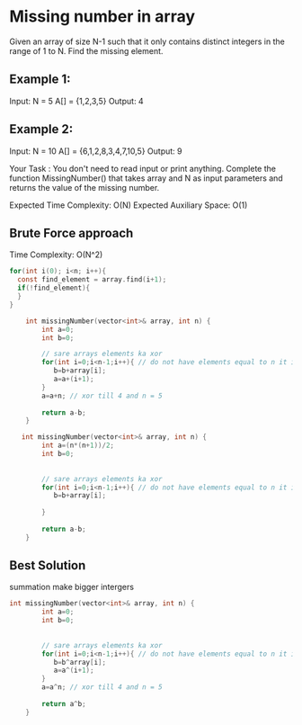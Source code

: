 # Missing number in array
Given an array of size N-1 such that it only contains distinct integers in the range of 1 to N. Find the missing element.

## Example 1:

Input:
N = 5
A[] = {1,2,3,5}
Output: 4

## Example 2:

Input:
N = 10
A[] = {6,1,2,8,3,4,7,10,5}
Output: 9

Your Task :
You don't need to read input or print anything. Complete the function MissingNumber() that takes array and N as input  parameters and returns the value of the missing number.


Expected Time Complexity: O(N)
Expected Auxiliary Space: O(1)

## Brute Force approach
Time Complexity: O(N^2)

```c
for(int i(0); i<n; i++){
  const find_element = array.find(i+1);
  if(!find_element){
  }
}
```

```c
    int missingNumber(vector<int>& array, int n) {
        int a=0;
        int b=0;

        // sare arrays elements ka xor
        for(int i=0;i<n-1;i++){ // do not have elements equal to n it is equal to n-1
           b=b+array[i];
           a=a+(i+1);
        }
        a=a+n; // xor till 4 and n = 5
        
        return a-b;   
    }

   int missingNumber(vector<int>& array, int n) {
        int a=(n*(n+1))/2;
        int b=0;
        
           
        // sare arrays elements ka xor
        for(int i=0;i<n-1;i++){ // do not have elements equal to n it is equal to n-1
           b=b+array[i];
        
        }
        
        return a-b;   
    }
```
## Best Solution

summation make bigger intergers

```c
int missingNumber(vector<int>& array, int n) {
        int a=0;
        int b=0;
        
           
        // sare arrays elements ka xor
        for(int i=0;i<n-1;i++){ // do not have elements equal to n it is equal to n-1
           b=b^array[i];
           a=a^(i+1);
        }
        a=a^n; // xor till 4 and n = 5
        
        return a^b;   
    }
```

